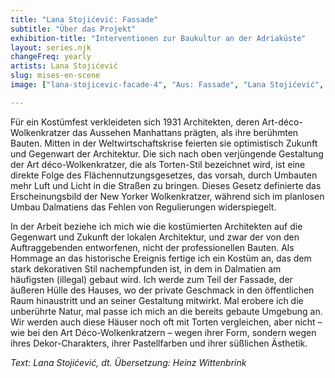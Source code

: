 ```yaml
---
title: "Lana Stojićević: Fassade"
subtitle: "Über das Projekt"
exhibition-title: "Interventionen zur Baukultur an der Adriaküste"
layout: series.njk
changeFreq: yearly
artists: Lana Stojićević
slug: mises-en-scene
image: ["lana-stojicevic-facade-4", "Aus: Fassade", "Lana Stojićević", "Lana Stojićević"]

---
```


Für ein Kostümfest verkleideten sich 1931 Architekten, deren Art-déco-Wolkenkratzer das Aussehen Manhattans prägten, als ihre berühmten Bauten. Mitten in der Weltwirtschaftskrise feierten sie optimistisch Zukunft und Gegenwart der Architektur. Die sich nach oben verjüngende Gestaltung der Art déco-Wolkenkratzer, die als Torten-Stil bezeichnet wird, ist eine direkte Folge des Flächennutzungsgesetzes, das vorsah, durch Umbauten mehr Luft und Licht in die Straßen zu bringen. Dieses Gesetz definierte das Erscheinungsbild der New Yorker Wolkenkratzer, während sich im planlosen Umbau Dalmatiens das Fehlen von Regulierungen widerspiegelt.

In der Arbeit beziehe ich mich wie die kostümierten Architekten auf die Gegenwart und Zukunft der lokalen Architektur, und zwar der von den Auftraggebenden entworfenen, nicht der professionellen Bauten. Als Hommage an das historische Ereignis fertige ich ein Kostüm an, das dem stark dekorativen Stil nachempfunden ist, in dem in Dalmatien am häufigsten (illegal) gebaut wird. Ich werde zum Teil der Fassade, der äußeren Hülle des Hauses, wo der private Geschmack in den öffentlichen Raum hinaustritt und an seiner Gestaltung mitwirkt. Mal erobere ich die unberührte Natur, mal passe ich mich an die bereits gebaute Umgebung an. Wir werden auch diese Häuser noch oft mit Torten vergleichen, aber nicht – wie bei den Art Déco-Wolkenkratzern – wegen ihrer Form, sondern wegen ihres Dekor-Charakters, ihrer Pastellfarben und ihrer süßlichen Ästhetik.

*Text: Lana Stojićević, dt. Übersetzung: Heinz Wittenbrink*
